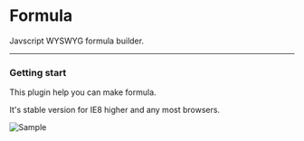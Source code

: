 # Formula
Javscript WYSWYG formula builder.

----

### Getting start

This plugin help you can make formula.

It's stable version for IE8 higher and any most browsers.

![Sample](http://www.nhpcw.com/upload/untitled_031516044550.png)
